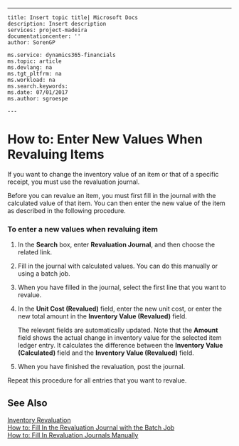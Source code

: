 ---
    title: Insert topic title| Microsoft Docs
    description: Insert description
    services: project-madeira
    documentationcenter: ''
    author: SorenGP

    ms.service: dynamics365-financials
    ms.topic: article
    ms.devlang: na
    ms.tgt_pltfrm: na
    ms.workload: na
    ms.search.keywords:
    ms.date: 07/01/2017
    ms.author: sgroespe

    ---
# How to: Enter New Values When Revaluing Items
If you want to change the inventory value of an item or that of a specific receipt, you must use the revaluation journal.  
  
 Before you can revalue an item, you must first fill in the journal with the calculated value of that item. You can then enter the new value of the item as described in the following procedure.  
  
### To enter a new values when revaluing item  
  
1.  In the **Search** box, enter **Revaluation Journal**, and then choose the related link.  
  
2.  Fill in the journal with calculated values. You can do this manually or using a batch job.  
  
3.  When you have filled in the journal, select the first line that you want to revalue.  
  
4.  In the **Unit Cost \(Revalued\)** field, enter the new unit cost, or enter the new total amount in the **Inventory Value \(Revalued\)** field.  
  
     The relevant fields are automatically updated. Note that the **Amount** field shows the actual change in inventory value for the selected item ledger entry. It calculates the difference between the **Inventory Value \(Calculated\)** field and the **Inventory Value \(Revalued\)** field.  
  
5.  When you have finished the revaluation, post the journal.  
  
 Repeat this procedure for all entries that you want to revalue.  
  
## See Also  
 [Inventory Revaluation](../FullExperience/inventory-revaluation.md)   
 [How to: Fill In the Revaluation Journal with the Batch Job](../FullExperience/how-to-fill-in-the-revaluation-journal-with-the-batch-job.md)   
 [How to: Fill In Revaluation Journals Manually](../FullExperience/how-to-fill-in-revaluation-journals-manually.md)